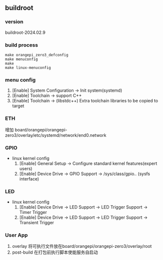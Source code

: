## buildroot 

### version
buildroot-2024.02.9

### build process 
```
make orangepi_zero3_defconfig
make menuconfig 
make
make linux-menuconfig
```
### menu config
1. [Enable] System Configuration -> Init system(systemd)
2. [Enable] Toolchain -> support C++
3. [Enable] Toolchain -> (libstdc++) Extra toolchain libraries to be copied to target



### ETH
增加 board/orangepi/orangepi-zero3/overlay/etc/systemd/network/end0.network

### GPIO
- linux kernel config
    1. [Enable] General Setup -> Configure standard kernel features(expert users)
    2.  [Enable] Device Drive -> GPIO Support -> /sys/class/gpio.. (sysfs interface)

### LED
- linux kernel config  
    1. [Enable] Device Drive -> LED Support -> LED Trigger Support -> Timer Trigger
    2. [Enable] Device Drive -> LED Support -> LED Trigger Support -> Transient Trigger


### User App
1. overlay
将可执行文件放在board/orangepi/orangepi-zero3/overlay/root
2. post-build
在打包前执行脚本使能服务自启动
